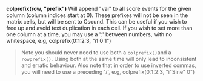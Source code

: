 **colprefix(row, "prefix")** Will append "val" to all score events for the given column (column indices start at 0). These prefixes will not be seen in the matrix cells, but will be sent to Csound. This can be useful if you wish to free up and avoid text duplication in each cell. If you wish to set more than one column at a time, you may use a ':' between numbers, with no whitespace, e.g, colprefix(0:1:2:3, "i1 0 1")
>Note you should never need to use both a `colprefix()`and a `rowprefix()`. Using both at the same time will only lead to inconsistent and erratic behaviour. Also note that in order to use inverted commas, you will need to use a preceding '/', e.g, colprefix(0:1:2:3, "i\"Sine\" 0")